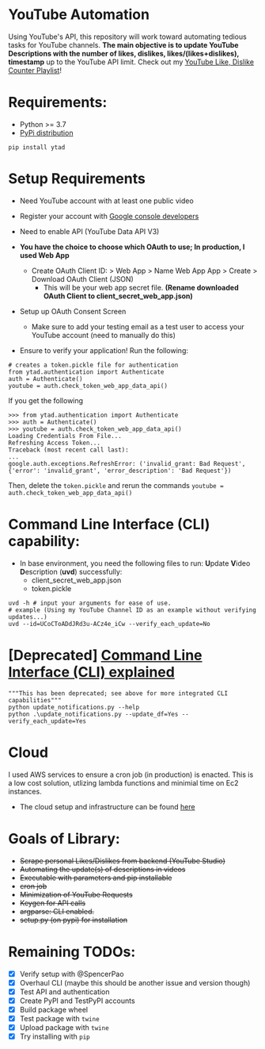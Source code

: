 # YouTube Automation
Using YouTube's API, this repository will work toward automating tedious tasks for YouTube channels. **The main objective is to update YouTube Descriptions with the number of likes, dislikes, likes/(likes+dislikes), timestamp** up to the YouTube API limit. Check out my [YouTube Like, Dislike Counter Playlist](https://www.youtube.com/watch?v=g9x_Eg5G-LI&list=PLHT3ZrWZ1pcSFjYuMPwa0m0pjB4fUP5c_&index=1)!

# Requirements:
- Python >= 3.7
- [PyPi distribution](https://pypi.org/project/ytad/)
````
pip install ytad
````

# Setup Requirements
- Need YouTube account with at least one public video
- Register your account with [Google console developers](https://console.developers.google.com)
- Need to enable API (YouTube Data API V3)

- **You have the choice to choose which OAuth to use; In production, I used Web App**
  - Create OAuth Client ID: > Web App > Name Web App App > Create > Download OAuth Client (JSON)
    - This will be your web app secret file. **(Rename downloaded OAuth Client to client_secret_web_app.json)**
- Setup up OAuth Consent Screen
  - Make sure to add your testing email as a test user to access your YouTube account (need to manually do this)
-   Ensure to verify your application! Run the following:
  ````
  # creates a token.pickle file for authentication
  from ytad.authentication import Authenticate
  auth = Authenticate()
  youtube = auth.check_token_web_app_data_api()
  ````
  If you get the following
  ```
  >>> from ytad.authentication import Authenticate
>>> auth = Authenticate()
>>> youtube = auth.check_token_web_app_data_api()
Loading Credentials From File...
Refreshing Access Token...
Traceback (most recent call last):
...
google.auth.exceptions.RefreshError: ('invalid_grant: Bad Request', {'error': 'invalid_grant', 'error_description': 'Bad Request'})
  ```
Then, delete the ```token.pickle``` and rerun the commands ```youtube = auth.check_token_web_app_data_api()```
  
  
# Command Line Interface (CLI) capability:
- In base environment, you need the following files to run: **U**pdate **V**ideo **D**escription (**uvd**) successfully:
  - client_secret_web_app.json
  - token.pickle
````
uvd -h # input your arguments for ease of use.
# example (Using my YouTube Channel ID as an example without verifying updates...)
uvd --id=UCoCToADdJRd3u-ACz4e_iCw --verify_each_update=No
````
# [Deprecated] [Command Line Interface (CLI) explained](https://youtu.be/yrzP762gV1I)
````
"""This has been deprecated; see above for more integrated CLI capabilities"""
python update_notifications.py --help
python .\update_notifications.py --update_df=Yes --verify_each_update=Yes
````

# Cloud
I used AWS services to ensure a cron job (in production) is enacted. This is a low cost solution, utlizing lambda functions and minimial time on Ec2 instances.
- The cloud setup and infrastructure can be found [here](https://youtu.be/Q3mIrtMw_3E)

# Goals of Library:
- <strike> Scrape personal Likes/Dislikes from backend (YouTube Studio) </strike>
- <strike> Automating the update(s) of descriptions in videos </strike>
- <strike> Executable with parameters and pip installable </strike>
- <strike> cron job </strike>
- <strike> Minimization of YouTube Requests </strike>
- <strike> Keygen for API calls </strike>
- <strike> argparse: CLI enabled. </strike>
- <strike> setup.py (on pypi) for installation </strike>

# Remaining TODOs:
- [x] Verify setup with @SpencerPao
- [x] Overhaul CLI (maybe this should be another issue and version though)
- [x] Test API and authentication
- [x] Create PyPI and TestPyPI accounts
- [x] Build package wheel
- [x] Test package with `twine`
- [x] Upload package with `twine`
- [x] Try installing with `pip`

